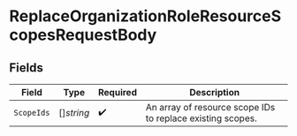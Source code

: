 # ReplaceOrganizationRoleResourceScopesRequestBody


## Fields

| Field                                                      | Type                                                       | Required                                                   | Description                                                |
| ---------------------------------------------------------- | ---------------------------------------------------------- | ---------------------------------------------------------- | ---------------------------------------------------------- |
| `ScopeIds`                                                 | []*string*                                                 | :heavy_check_mark:                                         | An array of resource scope IDs to replace existing scopes. |